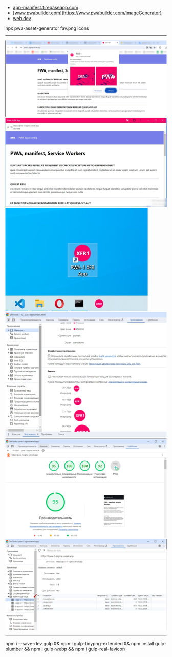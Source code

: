 - [app-manifest.firebaseapp.com](https://app-manifest.firebaseapp.com)
- [www.pwabuilder.com](https://www.pwabuilder.com/imageGenerator)
- [web.dev](https://web.dev/articles/add-manifest?hl=ru)

npx pwa-asset-generator fav.png icons

---

![image description](https://github.com/anastasiiaxfr/PWA-1/blob/main/img/pic1.jpg)
![image description](https://github.com/anastasiiaxfr/PWA-1/blob/main/img/pic2.jpg)
![image description](https://github.com/anastasiiaxfr/PWA-1/blob/main/img/pic3.jpg)
![image description](https://github.com/anastasiiaxfr/PWA-1/blob/main/img/pic4.jpg)
![image description](https://github.com/anastasiiaxfr/PWA-1/blob/main/img/pic5.jpg)
![image description](https://github.com/anastasiiaxfr/PWA-1/blob/main/img/pic6.jpg)

---

npm i --save-dev gulp && npm i gulp-tinypng-extended && npm install gulp-plumber && npm i gulp-webp && npm i gulp-real-favicon
